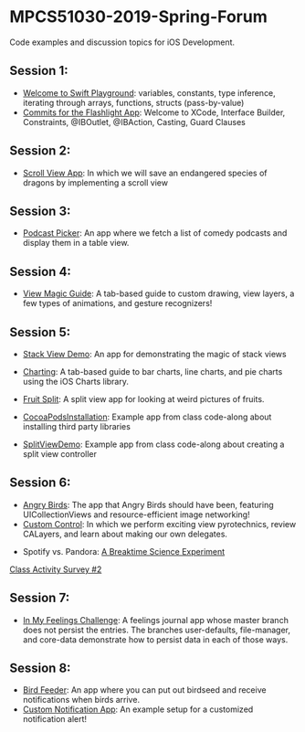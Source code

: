 # MPCS51030-2019-Spring-Forum
Code examples and discussion topics for iOS Development. 

## Session 1:
- [Welcome to Swift Playground](https://github.com/uchicago-mobi/welcome-to-swift): variables, constants, type inference, iterating through arrays, functions, structs (pass-by-value)
- [Commits for the Flashlight App](https://github.com/uchicago-mobi/flashlight/commits/master): Welcome to XCode, Interface Builder, Constraints, @IBOutlet, @IBAction, Casting, Guard Clauses

## Session 2:
- [Scroll View App](https://github.com/uchicago-mobi/scrollviewapp): In which we will save an endangered species of dragons by implementing a scroll view

## Session 3:
- [Podcast Picker](https://github.com/uchicago-mobi/podcastpicker): An app where we fetch a list of comedy podcasts and display them in a table view.

## Session 4:
- [View Magic Guide](https://github.com/uchicago-mobi/ViewMagicGuide): A tab-based guide to custom drawing, view layers, a few types of animations, and gesture recognizers!

## Session 5:
- [Stack View Demo](https://github.com/uchicago-mobi/stackviewdemo): An app for demonstrating the magic of stack views
- [Charting](https://github.com/uchicago-mobi/charting): A tab-based guide to bar charts, line charts, and pie charts using the iOS Charts library. 
- [Fruit Split](https://github.com/uchicago-mobi/fruitsplit): A split view app for looking at weird pictures of fruits.

- [CocoaPodsInstallation](https://github.com/uchicago-mobi/CocoaPodsInstallation): Example app from class code-along about installing third party libraries
- [SplitViewDemo](https://github.com/uchicago-mobi/SplitViewDemo): Example app from class code-along about creating a split view controller

## Session 6:
- [Angry Birds](https://github.com/uchicago-mobi/angrybirds): The app that Angry Birds should have been, featuring UICollectionViews and resource-efficient image networking!
- [Custom Control](https://github.com/uchicago-mobi/customcontrol): In which we perform exciting view pyrotechnics, review CALayers, and learn about making our own delegates.

* Spotify vs. Pandora: [A Breaktime Science Experiment](https://docs.google.com/spreadsheets/d/1ruVR1he1QjuHy4JpR_v2EkA_X1wHlGUqhzNo_xQ8gSc/edit?usp=sharing)

[Class Activity Survey #2](https://docs.google.com/forms/d/e/1FAIpQLSewG12atB5uO3rH898YyO_ULFBk2qvET2UnOPg9MQ_ebVLdrg/viewform?usp=sf_link)

## Session 7:

- [In My Feelings Challenge](https://github.com/uchicago-mobi/inmyfeelingschallenge): A feelings journal app whose master branch does not persist the entries. The branches user-defaults, file-manager, and core-data demonstrate how to persist data in each of those ways.

## Session 8:

- [Bird Feeder](https://github.com/uchicago-mobi/birdfeeder): An app where you can put out birdseed and receive notifications when birds arrive.
- [Custom Notification App](https://github.com/uchicago-mobi/customnotificationapp): An example setup for a customized notification alert!



